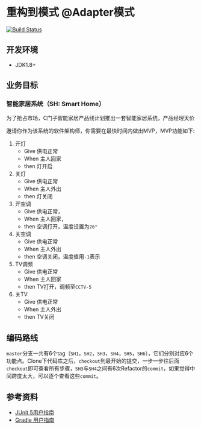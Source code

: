 # 重构到模式 @Adapter模式

[![Build Status](https://travis-ci.org/xp-bootcamp/refactor-to-pattern-adapter.svg?branch=master)](https://travis-ci.org/xp-bootcamp/refactor-to-pattern-adapter)
 
## 开发环境
 - JDK1.8+
 
## 业务目标

### 智能家居系统（SH: Smart Home）
为了抢占市场，C门子智能家居产品线计划推出一套智能家居系统，产品经理天价

邀请你作为该系统的软件架构师，你需要在最快时间内做出MVP，MVP功能如下:

1. 开灯
	- Give 供电正常
	- When 主人回家
	- then 灯开启
2. 关灯
	- Give 供电正常
	- When 主人外出
	- then 灯关闭
3. 开空调
	- Give 供电正常，
	- When 主人回家，
	- then 空调打开，温度设置为`26°`
4. 关空调
	- Give 供电正常
	- When 主人外出
	- then 空调关闭，温度值用`-1`表示
5. TV调频
	- Give 供电正常
	- When 主人回家
	- then TV打开，调频至`CCTV-5`
6. 关TV
	- Give 供电正常
	- When 主人外出
	- then TV关闭

	
## 编码路线
`master`分支一共有6个tag（`SH1`，`SH2`，`SH3`，`SH4`，`SH5`，`SH6`），它们分别对应6个功能点。Clone下代码库之后，`checkout`到最开始的提交，一步一步往后面`checkout`即可查看所有步骤，`SH3`与`SH4`之间有6次Refactor的`commit`，如果觉得中间跨度太大，可以逐个查看这些`commit`。

## 参考资料
- [JUnit 5用户指南](https://sjyuan.cc/junit5/user-guide-cn/)
- [Gradle 用户指南](https://docs.gradle.org/current/userguide/userguide.html)